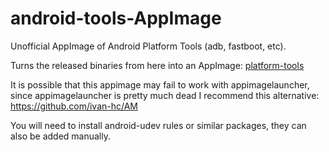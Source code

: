 # android-tools-AppImage
Unofficial AppImage of Android Platform Tools (adb, fastboot, etc). 

Turns the released binaries from here into an AppImage: [platform-tools](https://developer.android.com/tools/releases/platform-tools)

It is possible that this appimage may fail to work with appimagelauncher, since appimagelauncher is pretty much dead I recommend this alternative: https://github.com/ivan-hc/AM

You will need to install android-udev rules or similar packages, they can also be added manually. 

